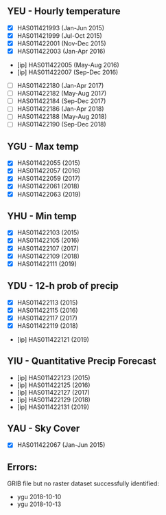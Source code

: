 
## YEU - Hourly temperature

- [x] HAS011421993 (Jan-Jun 2015)
- [x] HAS011421999 (Jul-Oct 2015)
- [x] HAS011422001 (Nov-Dec 2015)
- [x] HAS011422003 (Jan-Apr 2016)
- [ip] HAS011422005 (May-Aug 2016)
- [ip] HAS011422007 (Sep-Dec 2016)
- [ ] HAS011422180 (Jan-Apr 2017)
- [ ] HAS011422182 (May-Aug 2017)
- [ ] HAS011422184 (Sep-Dec 2017)
- [ ] HAS011422186 (Jan-Apr 2018)
- [ ] HAS011422188 (May-Aug 2018)
- [ ] HAS011422190 (Sep-Dec 2018)

## YGU - Max temp

- [x] HAS011422055 (2015)
- [x] HAS011422057 (2016)
- [x] HAS011422059 (2017)
- [x] HAS011422061 (2018)
- [x] HAS011422063 (2019)

## YHU - Min temp

 - [x] HAS011422103 (2015)
 - [x] HAS011422105 (2016)
 - [x] HAS011422107 (2017)
 - [x] HAS011422109 (2018)
 - [x] HAS011422111 (2019)

## YDU - 12-h prob of precip

- [x] HAS011422113 (2015)
- [x] HAS011422115 (2016)
- [x] HAS011422117 (2017)
- [x] HAS011422119 (2018)
- [ip] HAS011422121 (2019)

## YIU - Quantitative Precip Forecast

- [ip] HAS011422123 (2015)
- [ip] HAS011422125 (2016)
- [ip] HAS011422127 (2017)
- [ip] HAS011422129 (2018)
- [ip] HAS011422131 (2019)

## YAU - Sky Cover

- [x] HAS011422067 (Jan-Jun 2015)


## Errors:

GRIB file but no raster dataset successfully identified:
- ygu 2018-10-10
- ygu 2018-10-13

